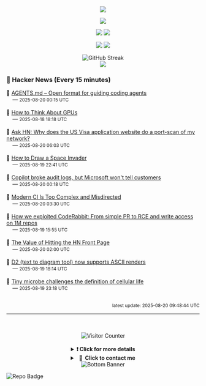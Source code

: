 <div align="center">
  <img src="https://readme-typing-svg.herokuapp.com?font=Fira+Code&weight=600&size=19&duration=3000&pause=1000&color=F7931A&center=true&vCenter=true&width=600&lines=%F0%9F%91%8B+Hi+%2C++I'm+(+Esmaeil+Asadi+%3C%3D%3E+%D8%A7%D8%B3%D9%80%D9%85%D9%80%D8%A7%D8%B9%D9%80%DB%8C%D9%80%D9%84+%D8%A7%D8%B3%D9%80%D8%AF%DB%8C+)"/>
</div>

<p align="center">
  <img src="http://github-profile-summary-cards.vercel.app/api/cards/profile-details?username=Null-Err0r&theme=gruvbox" />
</p>
<p align="center">
  <img src="http://github-profile-summary-cards.vercel.app/api/cards/repos-per-language?username=Null-Err0r&theme=gruvbox" />
  <img src="http://github-profile-summary-cards.vercel.app/api/cards/most-commit-language?username=Null-Err0r&theme=gruvbox" />
</p>
<p align="center">
  <img src="http://github-profile-summary-cards.vercel.app/api/cards/stats?username=Null-Err0r&theme=gruvbox" />
  <img src="http://github-profile-summary-cards.vercel.app/api/cards/productive-time?username=Null-Err0r&theme=gruvbox&utcOffset=8" />
</p>
<div align="center">
  <img src="https://streak-stats.demolab.com/?user=null-err0r&theme=gruvbox" alt="GitHub Streak" />
</div>
<div align="center">
  <img src="https://github-profile-trophy.vercel.app/?username=Null-Err0r&theme=gruvbox&no-frame=true&margin-w=15&margin-h=15&row=2&column=4" />
</div>


### 📰 Hacker News (Every 15 minutes)

<!-- HACKER_NEWS_START -->
🔹 <a href='https://agents.md/' target='_blank' rel='noopener noreferrer'>AGENTS.md – Open format for guiding coding agents</a><br>&nbsp;&nbsp;&nbsp;&nbsp;— <small>2025-08-20 00:15 UTC</small><br><br>
🔹 <a href='https://jax-ml.github.io/scaling-book/gpus/' target='_blank' rel='noopener noreferrer'>How to Think About GPUs</a><br>&nbsp;&nbsp;&nbsp;&nbsp;— <small>2025-08-18 18:18 UTC</small><br><br>
🔹 <a href='#' target='_blank' rel='noopener noreferrer'>Ask HN: Why does the US Visa application website do a port-scan of my network?</a><br>&nbsp;&nbsp;&nbsp;&nbsp;— <small>2025-08-20 06:03 UTC</small><br><br>
🔹 <a href='https://muffinman.io/blog/invaders/' target='_blank' rel='noopener noreferrer'>How to Draw a Space Invader</a><br>&nbsp;&nbsp;&nbsp;&nbsp;— <small>2025-08-19 22:41 UTC</small><br><br>
🔹 <a href='https://pistachioapp.com/blog/copilot-broke-your-audit-log' target='_blank' rel='noopener noreferrer'>Copilot broke audit logs, but Microsoft won't tell customers</a><br>&nbsp;&nbsp;&nbsp;&nbsp;— <small>2025-08-20 00:18 UTC</small><br><br>
🔹 <a href='https://gregoryszorc.com/blog/2021/04/07/modern-ci-is-too-complex-and-misdirected/' target='_blank' rel='noopener noreferrer'>Modern CI Is Too Complex and Misdirected</a><br>&nbsp;&nbsp;&nbsp;&nbsp;— <small>2025-08-20 03:30 UTC</small><br><br>
🔹 <a href='https://research.kudelskisecurity.com/2025/08/19/how-we-exploited-coderabbit-from-a-simple-pr-to-rce-and-write-access-on-1m-repositories/' target='_blank' rel='noopener noreferrer'>How we exploited CodeRabbit: From simple PR to RCE and write access on 1M repos</a><br>&nbsp;&nbsp;&nbsp;&nbsp;— <small>2025-08-19 15:55 UTC</small><br><br>
🔹 <a href='https://www.mooreds.com/wordpress/archives/3530' target='_blank' rel='noopener noreferrer'>The Value of Hitting the HN Front Page</a><br>&nbsp;&nbsp;&nbsp;&nbsp;— <small>2025-08-20 02:00 UTC</small><br><br>
🔹 <a href='https://d2lang.com/blog/ascii/' target='_blank' rel='noopener noreferrer'>D2 (text to diagram tool) now supports ASCII renders</a><br>&nbsp;&nbsp;&nbsp;&nbsp;— <small>2025-08-19 18:14 UTC</small><br><br>
🔹 <a href='https://nautil.us/a-rogue-new-life-form-1232095/' target='_blank' rel='noopener noreferrer'>Tiny microbe challenges the definition of cellular life</a><br>&nbsp;&nbsp;&nbsp;&nbsp;— <small>2025-08-19 23:18 UTC</small><br><br>
<!-- HACKER_NEWS_END -->

<p align="right"><small>latest update: 
<!-- HACKER_NEWS_LAST_UPDATED -->2025-08-20 09:48:44 UTC<!-- /HACKER_NEWS_LAST_UPDATED -->
</small></p>

<hr>

<div align="center">
  <br> </br>
  <img src="https://ghvc.kabelkultur.se/?username=null-err0r&abbreviated=true&color=ff5500&label=%E2%81%AE%20%E2%81%AE%E2%81%AE%20%E2%81%AE%E2%81%AE%20%20%F0%9F%91%80%20%E2%81%AE%20%E2%81%AE%E2%81%AE%20%E2%81%AE%E2%81%AEVisitor%E2%81%AE%20%E2%81%AE%E2%81%AE%20%E2%81%AE%E2%81%AE%20%F0%9F%91%80%E2%81%AE%20%E2%81%AE%E2%81%AE%20%E2%81%AE%E2%81%AE%E2%81%AE%20%E2%81%AE%E2%81%AE%20%E2%81%AE%E2%81%AE⁮⁮" alt="Visitor Counter" />
  <br> </br>
</div>
<details align="center">
<summary> <b> ❗️ Click for more details</b> </summary>
<br>
<div align="center">
  <a href="https://next.ossinsight.io/widgets/official/analyze-user-contribution-time-distribution?user_id=19436819&period=all_times" target="_blank" style="display: block;">
    <picture>
      <source media="(prefers-color-scheme: dark)" srcset="https://next.ossinsight.io/widgets/official/analyze-user-contribution-time-distribution/thumbnail.png?user_id=19436819&period=all_times&image_size=auto&color_scheme=dark" width="700" height="auto">
      <img alt="Contribution Time Distribution" src="https://next.ossinsight.io/widgets/official/analyze-user-contribution-time-distribution/thumbnail.png?user_id=19436819&period=all_times&image_size=auto&color_scheme=dark" width="700" height="auto">
    </picture>
  </a>
</div>
<div align="center">
  <a href="https://next.ossinsight.io/widgets/official/compose-user-dashboard-stats?user_id=19436819" target="_blank" style="display: block;">
    <picture>
      <source media="(prefers-color-scheme: dark)" srcset="https://next.ossinsight.io/widgets/official/compose-user-dashboard-stats/thumbnail.png?user_id=19436819&image_size=auto&color_scheme=dark" width="700" height="auto">
      <img alt="Dashboard Stats" src="https://next.ossinsight.io/widgets/official/compose-user-dashboard-stats/thumbnail.png?user_id=19436819&image_size=auto&color_scheme=dark" width="700" height="auto">
    </picture>
  </a>
</div>
<div align="center">
  <a href="https://next.ossinsight.io/widgets/official/compose-org-activity-map?activity=stars&role=stars&owner_id=19436819&period=past_12_months" target="_blank" style="display: block;">
    <picture>
      <source media="(prefers-color-scheme: dark)" srcset="https://next.ossinsight.io/widgets/official/compose-org-activity-map/thumbnail.png?activity=stars&role=stars&owner_id=19436819&period=past_12_months&image_size=4x7&color_scheme=dark" width="700" height="auto">
      <img alt="Geographical Distribution" src="https://next.ossinsight.io/widgets/official/compose-org-activity-map/thumbnail.png?activity=stars&role=stars&owner_id=19436819&period=past_12_months&image_size=4x7&color_scheme=dark" width="700" height="auto">
    </picture>
  </a>
</div>
<div align="center">
  <img src="https://github-readme-activity-graph.vercel.app/graph?username=Null-Err0r&theme=gruvbox" alt="Activity Graph" />
</div>
<br>
</details>
<details align="center">
<summary> <b>  💬  Click to contact me</b> </summary>
<br>
<div align="center">
  <br><br>
  <a href="https://t.me/NullErr0r" target="_blank">
    <img src="https://img.shields.io/badge/Telegram-black?style=for-the-badge&logo=Telegram" alt="Telegram" />
  </a>
</div>
<br>
</details>
<div align="center">
  <img src="https://raw.githubusercontent.com/Trilokia/Trilokia/379277808c61ef204768a61bbc5d25bc7798ccf1/bottom_header.svg" alt="Bottom Banner" />
</div>


![Repo Badge](https://visitor-badge.laobi.icu/badge?page_id=null-err0r.null-err0r) 
